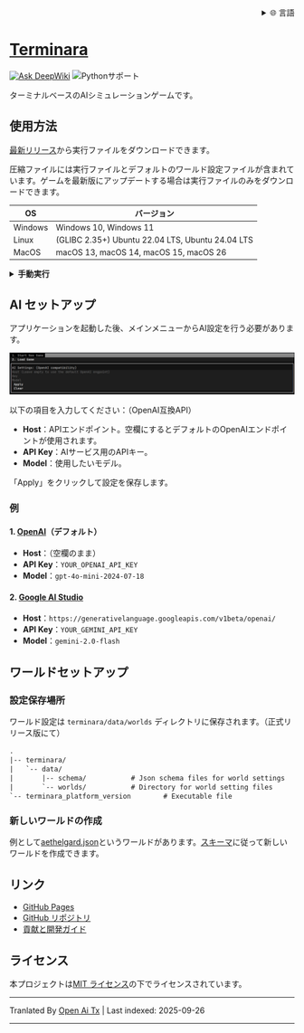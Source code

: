 
<div align="right">
  <details>
    <summary >🌐 言語</summary>
    <div>
      <div align="center">
        <a href="https://openaitx.github.io/view.html?user=luyiourwong&project=Terminara&lang=en">English</a>
        | <a href="https://openaitx.github.io/view.html?user=luyiourwong&project=Terminara&lang=zh-CN">简体中文</a>
        | <a href="https://openaitx.github.io/view.html?user=luyiourwong&project=Terminara&lang=zh-TW">繁體中文</a>
        | <a href="https://openaitx.github.io/view.html?user=luyiourwong&project=Terminara&lang=ja">日本語</a>
        | <a href="https://openaitx.github.io/view.html?user=luyiourwong&project=Terminara&lang=ko">한국어</a>
        | <a href="https://openaitx.github.io/view.html?user=luyiourwong&project=Terminara&lang=hi">हिन्दी</a>
        | <a href="https://openaitx.github.io/view.html?user=luyiourwong&project=Terminara&lang=th">ไทย</a>
        | <a href="https://openaitx.github.io/view.html?user=luyiourwong&project=Terminara&lang=fr">Français</a>
        | <a href="https://openaitx.github.io/view.html?user=luyiourwong&project=Terminara&lang=de">Deutsch</a>
        | <a href="https://openaitx.github.io/view.html?user=luyiourwong&project=Terminara&lang=es">Español</a>
        | <a href="https://openaitx.github.io/view.html?user=luyiourwong&project=Terminara&lang=it">Italiano</a>
        | <a href="https://openaitx.github.io/view.html?user=luyiourwong&project=Terminara&lang=ru">Русский</a>
        | <a href="https://openaitx.github.io/view.html?user=luyiourwong&project=Terminara&lang=pt">Português</a>
        | <a href="https://openaitx.github.io/view.html?user=luyiourwong&project=Terminara&lang=nl">Nederlands</a>
        | <a href="https://openaitx.github.io/view.html?user=luyiourwong&project=Terminara&lang=pl">Polski</a>
        | <a href="https://openaitx.github.io/view.html?user=luyiourwong&project=Terminara&lang=ar">العربية</a>
        | <a href="https://openaitx.github.io/view.html?user=luyiourwong&project=Terminara&lang=fa">فارسی</a>
        | <a href="https://openaitx.github.io/view.html?user=luyiourwong&project=Terminara&lang=tr">Türkçe</a>
        | <a href="https://openaitx.github.io/view.html?user=luyiourwong&project=Terminara&lang=vi">Tiếng Việt</a>
        | <a href="https://openaitx.github.io/view.html?user=luyiourwong&project=Terminara&lang=id">Bahasa Indonesia</a>
        | <a href="https://openaitx.github.io/view.html?user=luyiourwong&project=Terminara&lang=as">অসমীয়া</
      </div>
    </div>
  </details>

</div>

# Terminara

[![Ask DeepWiki](https://deepwiki.com/badge.svg)](https://deepwiki.com/luyiourwong/Terminara)
![Pythonサポート](https://img.shields.io/badge/Python-3.10%20%7C%203.11%20%7C%203.12%20%7C%203.13-blue)

ターミナルベースのAIシミュレーションゲームです。

## 使用方法

[最新リリース](https://github.com/luyiourwong/Terminara/releases/latest)から実行ファイルをダウンロードできます。

圧縮ファイルには実行ファイルとデフォルトのワールド設定ファイルが含まれています。ゲームを最新版にアップデートする場合は実行ファイルのみをダウンロードできます。

| OS      | バージョン                                      |
|---------|--------------------------------------------------|
| Windows | Windows 10, Windows 11                           |
| Linux   | (GLIBC 2.35+) Ubuntu 22.04 LTS, Ubuntu 24.04 LTS |
| MacOS   | macOS 13, macOS 14, macOS 15, macOS 26           |

<details>
<summary><strong>手動実行</strong></summary>

### インストール

1.  **リポジトリをクローンする:**
    ```bash
    git clone https://github.com/luyiourwong/Terminara
    cd Terminara
    ```

2.  **仮想環境を作成する：**
    ```bash
    python -m venv .venv
    source .venv/bin/activate
    ```
    Windowsでは、`.venv\Scripts\activate`を使用します

3.  **依存関係をインストールします：**
    ```bash
    pip install -e .
    ```

### 方法1の開始：インストール済みコマンドを使用（推奨）
インストール後、以下のコマンドでゲームを起動します：
```bash
terminara
```

### 方法2の開始：直接実行
クロスプラットフォームの方法
```bash
python -m terminara.main
```
or
```bash
python terminara/main.py
```
Windowsでは、`terminara\main.py` を使用してください。

詳細については、[Contribute & Develop Guide](https://raw.githubusercontent.com/luyiourwong/Terminara/main/CONTRIBUTING.md) を参照してください。
</details>

## AI セットアップ

アプリケーションを起動した後、メインメニューからAI設定を行う必要があります。

![AI 設定](https://raw.githubusercontent.com/luyiourwong/Terminara/main/docs/assets/ai_settings.png)

以下の項目を入力してください：（OpenAI互換API）
- **Host**：APIエンドポイント。空欄にするとデフォルトのOpenAIエンドポイントが使用されます。
- **API Key**：AIサービス用のAPIキー。
- **Model**：使用したいモデル。

「Apply」をクリックして設定を保存します。

### 例

#### 1. [OpenAI](https://platform.openai.com/)（デフォルト）
- **Host**：（空欄のまま）
- **API Key**：`YOUR_OPENAI_API_KEY`
- **Model**：`gpt-4o-mini-2024-07-18`

#### 2. [Google AI Studio](http://aistudio.google.com/)
- **Host**：`https://generativelanguage.googleapis.com/v1beta/openai/`
- **API Key**：`YOUR_GEMINI_API_KEY`
- **Model**：`gemini-2.0-flash`

## ワールドセットアップ

### 設定保存場所
ワールド設定は `terminara/data/worlds` ディレクトリに保存されます。（正式リリース版にて）
```
.
|-- terminara/
|   `-- data/
|       |-- schema/           # Json schema files for world settings
|       `-- worlds/           # Directory for world setting files
`-- terminara_platform_version        # Executable file
```

### 新しいワールドの作成
例として[aethelgard.json](https://raw.githubusercontent.com/luyiourwong/Terminara/main/terminara/data/worlds/aethelgard.json)というワールドがあります。[スキーマ](https://raw.githubusercontent.com/luyiourwong/Terminara/main/terminara/data/schema/world_schema.json)に従って新しいワールドを作成できます。

## リンク

- [GitHub Pages](https://luyiourwong.github.io/Terminara)
- [GitHub リポジトリ](https://github.com/luyiourwong/Terminara)
- [貢献と開発ガイド](https://raw.githubusercontent.com/luyiourwong/Terminara/main/CONTRIBUTING.md)

## ライセンス

本プロジェクトは[MIT ライセンス](LICENSE)の下でライセンスされています。



---


Tranlated By [Open Ai Tx](https://github.com/OpenAiTx/OpenAiTx) | Last indexed: 2025-09-26


---
